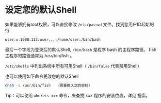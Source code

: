 # 设定您的默认Shell

如果能够拥有root权限，可以直接修改 `/etc/passwd` 文件。找到您用户ID起始的行
```sh
user:x:1000:112:user,,,:/home/user:/bin/bash
```
最后一个字段为登录后的默认Shell, `/bin/bash` 是程序 bash 的主程序路径。 fish 主程序的路径通常为 /usr/bin/fish 。



`/etc/shells` 中列出系统中所有可用Shell（ `/bin/false` 代表禁用Shell）



也可以使用如下命令更改您的默认Shell
```sh
chsh -s /usr/bin/fish　　（需要输入您的密码）
```

Tip：可以使用 `whereis xxx` 命令，来查找 xxx 程序的安装位置，详见 搜索。


